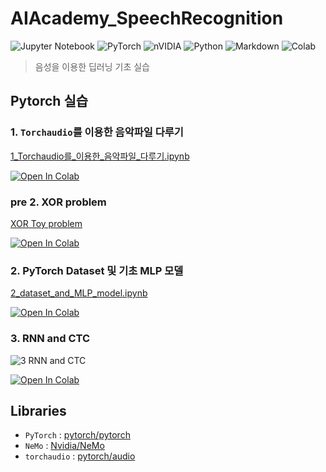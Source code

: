 # AIAcademy_SpeechRecognition

![Jupyter Notebook](https://img.shields.io/badge/jupyter-%23FA0F00.svg?style=for-the-badge&logo=jupyter&logoColor=white)
![PyTorch](https://img.shields.io/badge/PyTorch-%23EE4C2C.svg?style=for-the-badge&logo=PyTorch&logoColor=white)
![nVIDIA](https://img.shields.io/badge/nVIDIA-%2376B900.svg?style=for-the-badge&logo=nVIDIA&logoColor=white)
![Python](https://img.shields.io/badge/python-3670A0?style=for-the-badge&logo=python&logoColor=ffdd54)
![Markdown](https://img.shields.io/badge/markdown-%23000000.svg?style=for-the-badge&logo=markdown&logoColor=white)
![Colab](https://img.shields.io/badge/Colab-F9AB00?style=for-the-badge&logo=googlecolab&color=525252)

> 음성을 이용한 딥러닝 기초 실습

## Pytorch 실습

### 1. `Torchaudio`를 이용한 음악파일 다루기
[1_Torchaudio를_이용한_음악파일_다루기.ipynb](https://github.com/indra622/AIAcademy_SpeechRecognition/blob/main/1_Torchaudio%EB%A5%BC_%EC%9D%B4%EC%9A%A9%ED%95%9C_%EC%9D%8C%EC%95%85%ED%8C%8C%EC%9D%BC_%EB%8B%A4%EB%A3%A8%EA%B8%B0.ipynb)

<a href="https://colab.research.google.com/github/indra622/AIAcademy_SpeechRecognition/blob/main/1_Torchaudio%EB%A5%BC_%EC%9D%B4%EC%9A%A9%ED%95%9C_%EC%9D%8C%EC%95%85%ED%8C%8C%EC%9D%BC_%EB%8B%A4%EB%A3%A8%EA%B8%B0.ipynb"><img src="https://colab.research.google.com/assets/colab-badge.svg" alt="Open In Colab"></a>

### pre 2. XOR problem 
[XOR Toy problem ](https://github.com/indra622/AIAcademy_SpeechRecognition/blob/main/2_1_basic_MLP_model.ipynb)

<a href="https://colab.research.google.com/github/indra622/AIAcademy_SpeechRecognition/blob/main/2_1_basic_MLP_model.ipynb"><img src="https://colab.research.google.com/assets/colab-badge.svg" alt="Open In Colab"></a>

### 2. PyTorch Dataset 및 기초 MLP 모델
[2_dataset_and_MLP_model.ipynb](https://github.com/indra622/AIAcademy_SpeechRecognition/blob/main/2_dataset_and_MLP_model.ipynb)

<a href="https://colab.research.google.com/github/indra622/AIAcademy_SpeechRecognition/blob/main/2_dataset_and_MLP_model.ipynb"><img src="https://colab.research.google.com/assets/colab-badge.svg" alt="Open In Colab"/></a>

### 3. RNN and CTC
![3 RNN and CTC](https://github.com/indra622/AIAcademy_SpeechRecognition/blob/main/3_RNN_and_CTC_.ipynb)

<a href="https://colab.research.google.com/github/indra622/AIAcademy_SpeechRecognition/blob/main/3_RNN_and_CTC_.ipynb" ><img src="https://colab.research.google.com/assets/colab-badge.svg" alt="Open In Colab"></a>


## Libraries
- `PyTorch` : [pytorch/pytorch]( https://github.com/pytorch/pytorch )
- `NeMo` : [Nvidia/NeMo](https://github.com/NVIDIA/NeMo)
- `torchaudio` : [pytorch/audio](https://github.com/pytorch/audio) 
